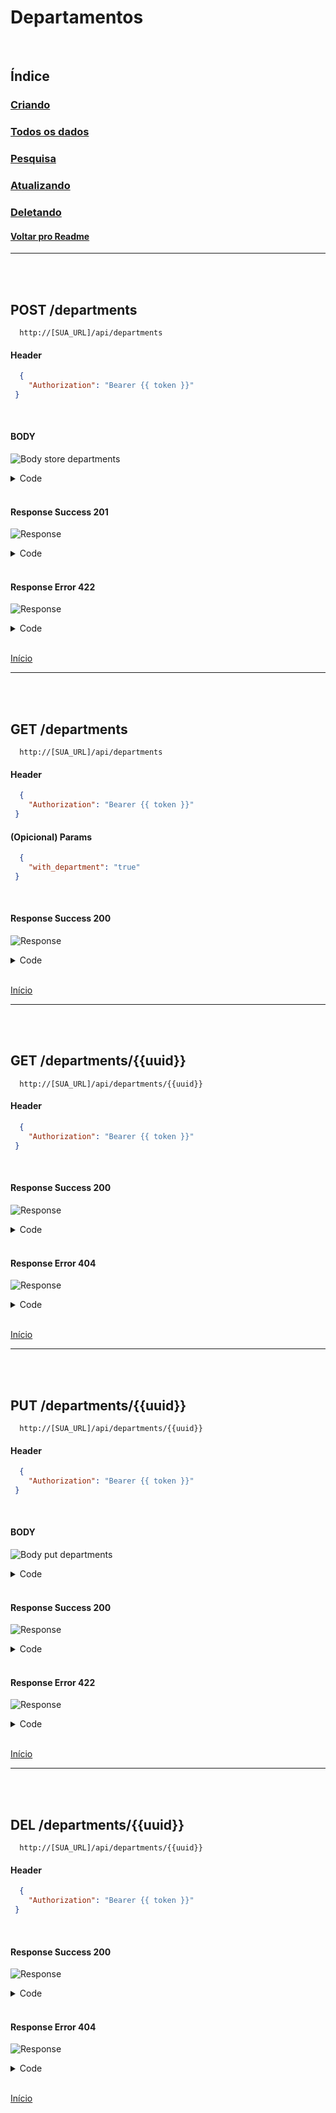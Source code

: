 # Departamentos

<br/>

## Índice
### [Criando](#post-departments)
### [Todos os dados](#get-departments)
### [Pesquisa](#get-departmentsuuid)
### [Atualizando](#put-departmentsuuid)
### [Deletando](#del-departmentsuuid)
#### [Voltar pro Readme](/README.md)

---
<br/>
<br/>

## POST /departments

```
  http://[SUA_URL]/api/departments
```
#### Header

```json
  { 
    "Authorization": "Bearer {{ token }}"
 }
```

<br>

#### BODY

![Body store departments](/img/body_store_departments.png)

<details> 
  <summary>Code</summary>

```json
{
    "name":"Biologia"
}
```

</details>

<br/>

#### Response Success 201

![Response](/img/response_success_store_departments.png)

<details> 
  <summary>Code</summary>

```json
{
  "status": "Success",
  "message": "Department successfully created",
  "data": {
    "department": {
      "name": "Biologia",
      "uuid": "cd4306e9-fbd5-4a94-b054-ec98942d7871",
      "slug": "biologia",
      "updated_at": "2022-09-02T14:22:08.000000Z",
      "created_at": "2022-09-02T14:22:08.000000Z"
    }
  }
}
```

</details>

<br/>

#### Response Error 422

![Response](/img/response_error_store_departments.png)

<details> 
  <summary>Code</summary>

```json
{
  "message": "We need your [ NAME ] to continue!",
  "errors": {
    "name": [
      "We need your [ NAME ] to continue!"
    ]
  }
}
```

</details>

<br>

[Início](#departamentos)

---
<br/>
<br/>

## GET /departments

```
  http://[SUA_URL]/api/departments
```
#### Header

```json
  { 
    "Authorization": "Bearer {{ token }}"
 }
```

#### (Opicional) Params

```json
  { 
    "with_department": "true"
 }
```

<br/>

#### Response Success 200

![Response](/img/response_success_departments.png)

<details> 
  <summary>Code</summary>

```json
{
  "status": "Success",
  "message": "All Departments Loaded!",
  "data": {
    "departments": [
      {
        "uuid": "34271383-0d87-4d99-b4c4-c9da7359209e",
        "slug": "departamento-de-cooperação-internacional-em-magia",
        "name": "Departamento de Cooperação Internacional em Magia",
        "created_at": "2022-09-02T14:10:52.000000Z",
        "updated_at": "2022-09-02T14:10:52.000000Z"
      },
      ...
    ]
}
```

</details>

<br/>

[Início](#departamentos)

---
<br/>
<br/>


## GET /departments/{{uuid}}

```
  http://[SUA_URL]/api/departments/{{uuid}}
```
#### Header

```json
  { 
    "Authorization": "Bearer {{ token }}"
 }
```

<br/>

#### Response Success 200

![Response](/img/response_success_show_departments.png)

<details> 
  <summary>Code</summary>

```json
{
  "status": "Success",
  "message": "Department successfully found!",
  "data": {
    "department": {
      "uuid": "cd4306e9-fbd5-4a94-b054-ec98942d7871",
      "slug": "biologia",
      "name": "Biologia",
      "created_at": "2022-09-02T14:22:08.000000Z",
      "updated_at": "2022-09-02T14:22:08.000000Z"
    }
  }
}
```

</details>

<br/>

#### Response Error 404

![Response](/img/response_error_generic_404.png)

<details> 
  <summary>Code</summary>

```json
{
  "status": "Error",
  "message": "The searched resource does not exist",
  "data": null
}
```

</details>

<br>

[Início](#departamentos)

---
<br/>
<br/>

## PUT /departments/{{uuid}}

```
  http://[SUA_URL]/api/departments/{{uuid}}
```
#### Header

```json
  { 
    "Authorization": "Bearer {{ token }}"
 }
```

<br/>

#### BODY

![Body put departments](/img/body_put_departments.png)

<details> 
  <summary>Code</summary>

```json
{
    "name":"Biologia"
}
```

</details>

<br/>

#### Response Success 200

![Response](/img/response_success_put_departments.png)

<details> 
  <summary>Code</summary>

```json
{
  "status": "Success",
  "message": "Department successfully updated",
  "data": {
    "department": {
      "uuid": "cd4306e9-fbd5-4a94-b054-ec98942d7871",
      "slug": "biologia",
      "name": "Biologia",
      "created_at": "2022-09-02T14:22:08.000000Z",
      "updated_at": "2022-09-02T14:22:08.000000Z"
    }
  }
}
```

</details>

<br/>

#### Response Error 422

![Response](/img/response_error_put_departments.png)

<details> 
  <summary>Code</summary>

```json
{
  "message": "We need your [ NAME ] to continue!",
  "errors": {
    "name": [
      "We need your [ NAME ] to continue!"
    ]
  }
}
```

</details>

<br>

[Início](#departamentos)

---
<br/>
<br/>

## DEL /departments/{{uuid}}

```
  http://[SUA_URL]/api/departments/{{uuid}}
```
#### Header

```json
  { 
    "Authorization": "Bearer {{ token }}"
 }
```

<br/>

#### Response Success 200

![Response](/img/response_success_del_departments.png)

<details> 
  <summary>Code</summary>

```json
{
  "status": "Success",
  "message": "The department has been successfully removed!",
  "data": {
    "department": {
      "uuid": "cd4306e9-fbd5-4a94-b054-ec98942d7871",
      "slug": "biologia",
      "name": "Biologia",
      "created_at": "2022-09-02T14:22:08.000000Z",
      "updated_at": "2022-09-02T14:22:08.000000Z"
    }
  }
}
```

</details>

<br/>

#### Response Error 404

![Response](/img/response_error_generic_404.png)

<details> 
  <summary>Code</summary>

```json
{
  "status": "Error",
  "message": "Unable to perform deletion. The requested resource does not exist!",
  "data": null
}
```

</details>

<br>

[Início](#departamentos)
